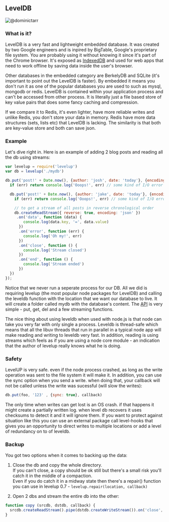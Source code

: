 ## LevelDB

![@dominictarr](http://i.imgur.com/AxuKdQE.png)

### What is it?
LevelDB is a very fast and lightweight embedded database. It was created by two Google engineers and is inpired by BigTable, Google's proprietary file system. You are probably using it without knowing it since it's part of the Chrome browser. It's exposed as [IndexedDB](https://developer.mozilla.org/en-US/docs/IndexedDB) and used for web apps that need to work offline by saving data inside the user's browser.

Other databases in the embedded category are BerkelyDB and SQLite (it's important to point out the LevelDB is faster).
By embedded it means you don't run it as one of the popular databases you are used to such as mysql, mongodb or redis.
LevelDB is contained within your application process and can't be accessed from other process.
It is literally just a file based store of key value pairs that does some fancy caching and compression.

If we compare it to Redis, it's even lighter, have more reliable writes and unlike Redis, you don't store your data in memory. Redis have more data structures (sets, lists etc) that LevelDB is lacking.  The similarity is that both are key-value store and both can save json.

### Example
Let's dive right in. Here is an example of adding 2 blog posts and reading all the db using streams:

```js
var levelup = require('levelup')
var db = levelup('./mydb')

db.put('post!' + Date.now(), {author: 'josh', date: 'today'}, {encoding:'json'}, function (err) {
  if (err) return console.log('Ooops!', err) // some kind of I/O error

  db.put('post!' + Date.now(), {author: 'jake', date: 'today'}, {encoding:'json'}, function (err) {
    if (err) return console.log('Ooops!', err) // some kind of I/O error

    // to get a stream of all posts in reverse chronological order
    db.createReadStream({ reverse: true, encoding: 'json' })
     .on('data', function (data) {
        console.log(data.key, '=', data.value)
      })
      .on('error', function (err) {
        console.log('Oh my!', err)
      })
      .on('close', function () {
        console.log('Stream closed')
      })
      .on('end', function () {
        console.log('Stream ended')
      })
  })
});
```

Notice that we never run a seperate process for our DB. All we did is requiring levelup (the most popular node packages for LevelDB) and calling the leveldb function with the location that we want our database to live.
It will create a folder called mydb with the database's content.
The [API](https://github.com/rvagg/node-levelup#api) is very simple - put, get, del and a few streaming functions.

The nice thing about using leveldb when used with node.js is that node can take you very far with only single a process. Leveldb is thread-safe which means that all the libuv threads that run in parallel in a typical node app will make reading and writing to leveldb very fast. In addition, reading is using streams which feels as if you are using a node core module - an indication that the author of levelup really knows what he is doing.

### Safety
LevelUP is very safe. even if the node process crashed, as long as the write operation was sent to the file system it will make it.
In addition, you can use the sync option when you send a write. when doing that, your callback will not be called unless the write was sucessful (will slow the writes):

```js
db.put(foo, '123' , {sync: true}, callback)
```

The only time when writes can get lost is an OS crash. if that happens it might create a partially written log. when level db recovers it uses checksums to detect it and it will ignore them. If you want to protect against situation like this you can use an external package call level-hooks that gives you an opportunity to direct writes to multiple locations or add a level of redundancy on to of leveldb.

### Backup
You got two options when it comes to backing up the data:  
1. Close the db and copy the whole directory.   
If you can't close, a copy should be ok still but there's a small risk you'll catch it in the middle of a compaction.  
Even if you do catch it in a midway state then there's a repair() function you can use in levelup 0.7 - `levelup.repair(location, callback)`

2. Open 2 dbs and stream the entire db into the other:

```js
function copy (srcdb, dstdb, callback) {
  srcdb.createReadStream().pipe(dstdb.createWriteStream()).on('close', callback)
}
```
